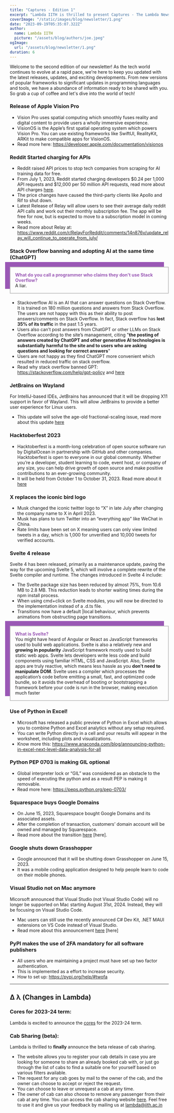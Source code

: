 ```yaml
---
title: "Captures - Edition 1"
excerpt: "Lambda IITH is thrilled to present Captures - The Lambda Newsletter, specifically crafted for Dev Enthusiasts, containing insights into the most recent releases, updates, and advancements across the tech landscape. Read now to know about the current affairs that are shaping our industry."
coverImage: "/static/images/blog/newsletter/1.png"
date: "2023-09-19T05:35:07.322Z"
author:
  name: Lambda IITH
  picture: "/assets/blog/authors/joe.jpeg"
ogImage:
  url: "/assets/blog/newsletter/1.png"
duration: 6
---
```


Welcome to the second edition of our newsletter! As the tech world continues to evolve at a rapid pace, we're here to keep you updated with the latest releases, updates, and exciting developments. From new versions of popular frameworks to significant updates in programming languages and tools, we have a abundance of information ready to be shared with you. So grab a cup of coffee and let's dive into the world of tech!

### Release of Apple Vision Pro
- Vision Pro uses spatial computing which smoothly fuses reality and digital content to provide users a wholly immersive experience.
- VisionOS is the Apple’s first spatial operating system which powers Vision Pro. You can use existing frameworks like SwiftUI, RealityKit, ARKit to make compatible apps for VisionOS.
- Read more here: <a href="https://developer.apple.com/documentation/visionos" target="_blank">https://developer.apple.com/documentation/visionos</a>

### Reddit Started charging for APIs
- Reddit raised API prices to stop tech companies from scraping for AI training data for free.
- From July 1, 2023, Reddit started charging developers $0.24 per 1,000 API requests and $12,000 per 50 million API requests, read more about API charges <a href="https://www.techtarget.com/whatis/feature/Reddit-pricing-API-charge-explained#:~:text=Reddit's%20stated%20reason%20for%20the,the%20second%20half%20of%202" target="_blank">here</a>.
- The price changes have caused the third-party clients like Apollo and Rif to shut down.
- Latest Release of Relay will allow users to see their average daily reddit API calls and work out their monthly subscription fee. The app will be free for now, but is expected to move to a subscription model in coming weeks.
- Read more about Relay at: <a href="https://www.reddit.com/r/RelayForReddit/comments/14n876v/update_relay_will_continue_to_operate_from_july/" target="_blank">https://www.reddit.com/r/RelayForReddit/comments/14n876v/update_relay_will_continue_to_operate_from_july/</a>


### Stack Overflow banning and adopting AI at the same time (ChatGPT)
<p style="border: 2px solid silver; box-shadow: -15px -15px #9a58b5; padding: 15px; margin: 20px 0;"><strong style="color: #9a58b5">What do you call a programmer who claims they don't use Stack Overflow?</strong><br/>A liar.</p>

- Stackoverflow AI is an AI that can answer questions on Stack Overflow. It is trained on 180 million questions and answers from Stack Overflow. The users are not happy with this as their ability to post answers/comments on Stack Overflow. In fact, Stack overflow has <strong>lost 35% of its traffic</strong> in the past 1.5 years.
- Users also can’t post answers from ChatGPT or other LLMs on Stack Overflow according to the site’s management, citing "<strong>the posting of answers created by ChatGPT and other generative AI technologies is substantially harmful to the site and to users who are asking questions and looking for correct answers</strong>"
- Users are not happy as they find ChatGPT more convenient which resulted in reduced traffic on stack overflow.
- Read why stack overflow banned GPT: <a href="https://stackoverflow.com/help/gpt-policy" target="_blank">https://stackoverflow.com/help/gpt-policy</a> and <a href="https://meta.stackoverflow.com/questions/421831/temporary-policy-generative-ai-e-g-chatgpt-is-banned" target="_blank">here</a>

### JetBrains on Wayland
For IntelliJ-based IDEs, JetBrains has announced that it will be dropping X11 support in favor of Wayland. This will allow JetBrains to provide a better user experience for Linux users. 
- This update will solve the age-old fractional-scaling issue, read more about this update <a href="https://blog.jetbrains.com/platform/2023/08/wayland-support/" target="_blank">here</a>

### Hacktoberfest 2023
- Hacktoberfest is a month-long celebration of open source software run by DigitalOcean in partnership with GitHub and other companies. Hacktoberfest is open to everyone in our global community. Whether you’re a developer, student learning to code, event host, or company of any size, you can help drive growth of open source and make positive contributions to an ever-growing community.
- It will be held from October 1 to October 31, 2023. Read more about it <a href="https://hacktoberfest.com/" target="_blank">here</a>

### X replaces the iconic bird logo
- Musk changed the iconic twitter logo to “X” in late July after changing the company name to X in April 2023.
- Musk has plans to turn Twitter into an “everything app” like WeChat in China.
- Rate limits have been set on X meaning users can only view limited tweets in a day, which is 1,000 for unverified and 10,000 tweets for verified accounts.

### Svelte 4 release 
Svelte 4 has been released, primarily as a maintenance update, paving the way for the upcoming Svelte 5, which will involve a complete rewrite of the Svelte compiler and runtime. The changes introduced in Svelte 4 include:
- The Svelte package size has been reduced by almost 75%, from 10.6 MB to 2.8 MB. This reduction leads to shorter waiting times during the npm install process.
- When using cmd+click on Svelte modules, you will now be directed to the implementation instead of a .d.ts file.
- Transitions now have a default |local behaviour, which prevents animations from obstructing page transitions.


<p style="border: 2px solid silver; box-shadow: -15px -15px #9a58b5; padding: 15px; margin: 20px 0;"><strong style="color: #9a58b5">What is Svelte?</strong><br/> You might have heard of Angular or React as JavaScript frameworks used to build web applications. Svelte is also a relatively new and <strong>growing in popularity</strong> JavaScript framework mostly used to build static web apps. Svelte lets developers write less code and build components using familiar HTML, CSS and JavaScript. Also, Svelte apps are truly reactive, which means less hassle as you <strong>don’t need to manipulate DOM</strong>. Svelte uses a compiler which processes the application’s code before emitting a small, fast, and optimized code bundle, so it avoids the overhead of booting or bootstrapping a framework before your code is run in the browser, making execution much faster</p>

### Use of Python in Excel!
- Microsoft has released a public preview of Python in Excel which allows you to combine Python and Excel analytics without any setup required.
- You can write Python directly in a cell and your results will appear in the worksheet, including plots and visualizations.
- Know more this: <a href="https://www.anaconda.com/blog/announcing-python-in-excel-next-level-data-analysis-for-all" target="_blank">https://www.anaconda.com/blog/announcing-python-in-excel-next-level-data-analysis-for-all</a>


### Python PEP 0703 is making GIL optional
- Global interpreter lock or “GIL” was considered as an obstacle to the speed of executing the python and as a result PEP is making it removable.
- Read more here: <a href="https://peps.python.org/pep-0703/" target="_blank">https://peps.python.org/pep-0703/</a>

### Squarespace buys Google Domains
- On June 15, 2023, Squarespace bought Google Domains and its associated assets.
- After the completion of transaction, customers’ domain account will be owned and managed by Squarespace.
- Read more about the transition <a href="https://support.google.com/domains/answer/13689670?hl=en#zippy=" target="_blank">here</a> [here].

### Google shuts down Grasshopper
- Google announced that it will be shutting down Grasshopper on June 15, 2023.
- It was a mobile coding application designed to help people learn to code on their mobile phones.


### Visual Studio not on Mac anymore
Micorsoft announced that Visual Studio (not Visual Studio Code) will no longer be supported on Mac starting August 31st, 2024. Instead, they will be focusing on Visual Studio Code.
- Mac users can still use the recently announced C# Dev Kit, .NET MAUI extensions on VS Code instead of Visual Studio.
- Read more about this announcement <a href="https://devblogs.microsoft.com/visualstudio/visual-studio-for-mac-retirement-announcement/" target="_blank">here</a> [here]

### PyPI makes the use of 2FA mandatory for all software publishers
- All users who are maintaining a project must have set up two factor authentication.
- This is implemented as a effort to increase security.
- How to set up: <a href="https://pypi.org/help/#twofa" target="_blank">https://pypi.org/help/#twofa</a> 



----------
## &Delta; &lambda; (Changes in Lambda)
### Cores for 2023-24 term:
Lambda is excited to announce the [cores](https://iith.dev/team) for the 2023-24 term.
### Cab Sharing (beta):
Lambda is thrilled to <strong>finally</strong> announce the beta release of cab sharing. 
- The website allows you to register your cab details in case you are looking for someone to share an already booked cab with, or just go through the list of cabs to find a suitable one for yourself based on various filters available.
- The request for any cab goes by mail to the owner of the cab, and the owner can choose to accept or reject the request.
- You can choose to leave or unrequest a cab at any time.
- The owner of cab can also choose to remove any passenger from their cab at any time.
You can access the cab sharing website <a href="https://cabsharing.iith.dev/" target="_blank">here</a>. Feel free to use it and give us your feedback by mailing us at lambda@iith.ac.in